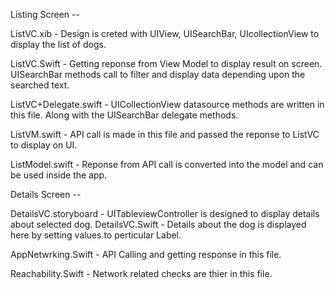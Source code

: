Listing Screen --

ListVC.xib - Design is creted with UIView, UISearchBar, UIcollectionView to display the list of dogs.

ListVC.Swift -  Getting reponse from View Model to display result on screen. UISearchBar methods call to filter and display data depending upon the searched text.

ListVC+Delegate.swift - UICollectionView datasource methods are written in this file. Along with the UISearchBar delegate methods.

ListVM.swift - API call is made in this file and passed the reponse to ListVC to display on UI.

ListModel.swift - Reponse from API call is converted into the model and can be used inside the app.



Details Screen --

DetailsVC.storyboard - UITableviewController is designed to display details about selected dog.
DetailsVC.Swift - Details about the dog is displayed here by setting values to perticular Label.


AppNetwrking.Swift - API Calling and getting response in this file.

Reachability.Swift - Network related checks are thier in this file.
